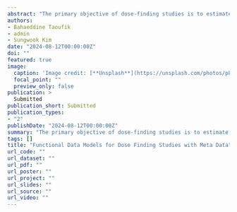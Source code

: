 ```yaml
---
abstract: "The primary objective of dose-finding studies is to estimate the optimal dose level based on experimental subjects’ responses, specifically ‘Efficacy’ and ‘Toxicity’. The optimal dose level is identified at the point of maximum probability, where there is significant dose efficacy without toxicity. While some studies have employed Emax, quadratic models, or other non-linear models, these models are not suitable for non-monotonic curves. Crippa Orsini (2016) proposed the utilization of regression splines to flexibly model the dose of interest, but it may not adequately describe reasonable dose-response  distributions. This paper introduces functional models for dose-finding studies, marking a novel approach as no one has previously applied functional models in dose-finding studies using meta-analysis data. Our focus is on three outcome probabilities: P (Efficacy), P (Toxicity) and P (Efficacy but No Toxicity), guided by assumptions that these are monotonic and/or unimodal functions. We employ functional data models to estimate these probability distributions and introduce adjusted confidence intervals. Finally, we apply our functional models to analyze data on alcohol consumption and colorectal cancer risk. "
authors:
- Bahaeddine Taoufik
- admin
- Sungwook Kim
date: "2024-08-12T00:00:00Z"
doi: ""
featured: true
image:
  caption: 'Image credit: [**Unsplash**](https://unsplash.com/photos/pLCdAaMFLTE)'
  focal_point: ""
  preview_only: false
publication: > 
  Submitted
publication_short: Submitted
publication_types:
- "2"
publishDate: "2024-08-12T00:00:00Z"
summary: "The primary objective of dose-finding studies is to estimate the optimal dose level based on experimental subjects’ responses, specifically ‘Efficacy’ and ‘Toxicity’. The optimal dose level is identified at the point of maximum probability, where there is significant dose efficacy without toxicity. While some studies have employed Emax, quadratic models, or other non-linear models, these models are not suitable for non-monotonic curves. Crippa Orsini (2016) proposed the utilization of regression splines to flexibly model the dose of interest, but it may not adequately describe reasonable dose-response  distributions. This paper introduces functional models for dose-finding studies, marking a novel approach as no one has previously applied functional models in dose-finding studies using meta-analysis data. Our focus is on three outcome probabilities: P (Efficacy), P (Toxicity) and P (Efficacy but No Toxicity), guided by assumptions that these are monotonic and/or unimodal functions. We employ functional data models to estimate these probability distributions and introduce adjusted confidence intervals. Finally, we apply our functional models to analyze data on alcohol consumption and colorectal cancer risk."
tags: []
title: "Functional Data Models for Dose Finding Studies with Meta Data"
url_code: ""
url_dataset: ""
url_pdf: ""
url_poster: ""
url_project: ""
url_slides: ""
url_source: ""
url_video: ""
---
```


